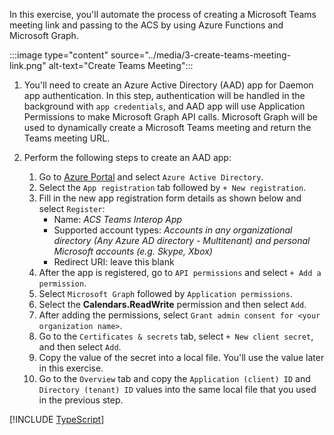 <!-- markdownlint-disable MD041 -->

In this exercise, you'll automate the process of creating a Microsoft Teams meeting link and passing to the ACS by using Azure Functions and Microsoft Graph.

:::image type="content" source="../media/3-create-teams-meeting-link.png" alt-text="Create Teams Meeting":::

1. You'll need to create an Azure Active Directory (AAD) app for Daemon app authentication. In this step, authentication will be handled in the background with `app credentials`, and AAD app will use Application Permissions to make Microsoft Graph API calls. Microsoft Graph will be used to dynamically create a Microsoft Teams meeting and return the Teams meeting URL.

1. Perform the following steps to create an AAD app:
    1. Go to [Azure Portal](https://portal.azure.com) and select `Azure Active Directory`.
    1. Select the `App registration` tab followed by `+ New registration`.
    1. Fill in the new app registration form details as shown below and select `Register`:
        - Name: *ACS Teams Interop App*
        - Supported account types: *Accounts in any organizational directory (Any Azure AD directory - Multitenant) and personal Microsoft accounts (e.g. Skype, Xbox)*
        - Redirect URI: leave this blank
    1. After the app is registered, go to `API permissions` and select `+ Add a permission`.
    1. Select `Microsoft Graph` followed by `Application permissions`.
    1. Select the **Calendars.ReadWrite** permission and then select `Add`.
    1. After adding the permissions, select `Grant admin consent for <your organization name>`.
    1. Go to the `Certificates & secrets` tab, select `+ New client secret`, and then select `Add`. 
    1. Copy the value of the secret into a local file. You'll use the value later in this exercise.
    1. Go to the `Overview` tab and copy the `Application (client) ID` and `Directory (tenant) ID` values into the same local file that you used in the previous step.

[!INCLUDE [TypeScript](./04-Create-Teams-Meeting-TS.md)]



